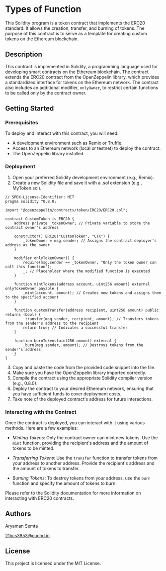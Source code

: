 # Types of Function

This Solidity program is a token contract that implements the ERC20 standard. It allows the creation, transfer, and burning of tokens. The purpose of this contract is to serve as a template for creating custom tokens on the Ethereum blockchain.

## Description

This contract is implemented in Solidity, a programming language used for developing smart contracts on the Ethereum blockchain. The contract extends the ERC20 contract from the OpenZeppelin library, which provides a standardized interface for tokens on the Ethereum network. The contract also includes an additional modifier, `onlyOwner`, to restrict certain functions to be called only by the contract owner.

## Getting Started

### Prerequisites

To deploy and interact with this contract, you will need:

- A development environment such as Remix or Truffle.
- Access to an Ethereum network (local or testnet) to deploy the contract.
- The OpenZeppelin library installed.

### Deployment

1. Open your preferred Solidity development environment (e.g., Remix).
2. Create a new Solidity file and save it with a .sol extension (e.g., MyToken.sol).


```
// SPDX-License-Identifier: MIT
pragma solidity ^0.8.0;

import "@openzeppelin/contracts/token/ERC20/ERC20.sol";

contract CustomToken is ERC20 {
    address private _tokenOwner; // Private variable to store the contract owner's address

    constructor() ERC20("CustomToken", "CTK") {
        _tokenOwner = msg.sender; // Assigns the contract deployer's address as the owner
    }

    modifier onlyTokenOwner() {
        require(msg.sender == _tokenOwner, "Only the token owner can call this function");
        _; // Placeholder where the modified function is executed
    }

    function mintTokens(address account, uint256 amount) external onlyTokenOwner payable {
        _mint(account, amount); // Creates new tokens and assigns them to the specified account
    }

    function customTransfer(address recipient, uint256 amount) public returns (bool) {
        _transfer(msg.sender, recipient, amount); // Transfers tokens from the sender's address to the recipient
        return true; // Indicates a successful transfer
    }

    function burnTokens(uint256 amount) external {
        _burn(msg.sender, amount); // Destroys tokens from the sender's address
    }
}

```
3. Copy and paste the code from the provided code snippet into the file.
4. Make sure you have the OpenZeppelin library imported correctly.
5. Compile the contract using the appropriate Solidity compiler version (e.g., 0.8.0).
6. Deploy the contract to your desired Ethereum network, ensuring that you have sufficient funds to cover deployment costs.
7. Take note of the deployed contract's address for future interactions.

### Interacting with the Contract

Once the contract is deployed, you can interact with it using various methods. Here are a few examples:

- *Minting Tokens*: Only the contract owner can mint new tokens. Use the `mint` function, providing the recipient's address and the amount of tokens to be minted.

- *Transferring Tokens*: Use the `transfer` function to transfer tokens from your address to another address. Provide the recipient's address and the amount of tokens to transfer.

- *Burning Tokens*: To destroy tokens from your address, use the `burn` function and specify the amount of tokens to burn.

Please refer to the Solidity documentation for more information on interacting with ERC20 contracts.

## Authors

Aryaman Semta

21bcs3853@cuchd.in

## License

This project is licensed under the MIT License.
